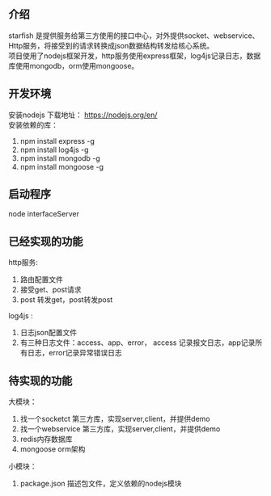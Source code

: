 ## 介绍
starfish 是提供服务给第三方使用的接口中心，对外提供socket、webservice、Http服务，将接受到的请求转换成json数据结构转发给核心系统。  
项目使用了nodejs框架开发，http服务使用express框架，log4js记录日志，数据库使用mongodb，orm使用mongoose。  

## 开发环境  
安装nodejs 下载地址： https://nodejs.org/en/  
安装依赖的库：  
1.  npm install express -g  
2.  npm install log4js -g  
3.  npm install mongodb -g  
4. 	npm install mongoose -g  

## 启动程序  
node interfaceServer  

## 已经实现的功能  
http服务:  
1. 路由配置文件  
1. 接受get、post请求  
2. post 转发get，post转发post  

log4js :  
1. 日志json配置文件  
2. 有三种日志文件：access、app、error， access 记录报文日志，app记录所有日志，error记录异常错误日志  


## 待实现的功能  
大模块：
1. 找一个socketct 第三方库，实现server,client，并提供demo  
2. 找一个webservice 第三方库，实现server,client，并提供demo  
3. redis内存数据库  
3. mongoose orm架构  

小模块：
1. package.json 描述包文件，定义依赖的nodejs模块  


